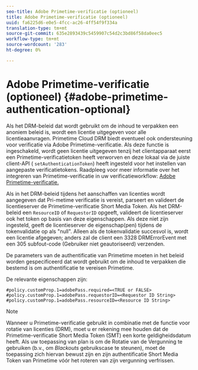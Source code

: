 ```yaml
---
seo-title: Adobe Primetime-verificatie (optioneel)
title: Adobe Primetime-verificatie (optioneel)
uuid: fa6225d6-e0e5-4fcc-ac26-4ff54f9f334a
translation-type: tm+mt
source-git-commit: 635e2893439c5459907c54d2c3bd86f58da0eec5
workflow-type: tm+mt
source-wordcount: '283'
ht-degree: 0%

---
```



# Adobe Primetime-verificatie (optioneel) {#adobe-primetime-authentication-optional}

Als het DRM-beleid dat wordt gebruikt om de inhoud te verpakken een anoniem beleid is, wordt een licentie uitgegeven voor alle licentieaanvragen. Primetime Cloud DRM biedt eventueel ook ondersteuning voor verificatie via Adobe Primetime-verificatie. Als deze functie is ingeschakeld, wordt geen licentie uitgegeven tenzij het clientapparaat eerst een Primetime-verificatietoken heeft verworven en deze lokaal via de juiste client-API ( `setAuthenticationToken`) heeft ingesteld voor het instellen van aangepaste verificatietokens. Raadpleeg voor meer informatie over het integreren van Primetime-verificatie in uw verificatieworkflow: [Adobe Primetime-verificatie.](https://tve.helpdocsonline.com/home)

Als in het DRM-beleid tijdens het aanschaffen van licenties wordt aangegeven dat Pri-metime verificatie is vereist, parseert en valideert de licentieserver de Primetime-verificatie Short Media Token. Als het DRM-beleid een `ResourceID` of `RequestorID` opgeeft, valideert de licentieserver ook het token op basis van deze eigenschappen. Als deze niet zijn ingesteld, geeft de licentieserver de eigenschap(pen) tijdens de tokenvalidatie op als &quot;null&quot;. Alleen als de tokenvalidatie succesvol is, wordt een licentie afgegeven; anders zal de client een 3328 DRMErrorEvent met een 305 subfout-code (Gebruiker niet geautoriseerd) verzenden.

De parameters van de authentificatie van Primetime moeten in het beleid worden gespecificeerd dat wordt gebruikt om de inhoud te verpakken die bestemd is om authentificatie te vereisen Primetime.

De relevante eigenschappen zijn:

```
#policy.customProp.1=adobePass.required=<TRUE or FALSE> 
#policy.customProp.1=adobePass.requestorID=<Requestor ID String> 
#policy.customProp.1=adobePass.resourceID=<Resource ID String>
```

>[!NOTE]
>
>Wanneer u Primetime-verificatie gebruikt in combinatie met de functie voor rotatie van licenties (DRM), moet u er rekening mee houden dat de Primetime-verificatie Short Media Token (SMT) een korte geldigheidsdatum heeft. Als uw toepassing van plan is om de Rotatie van de Vergunning te gebruiken (b.v., om *Blackouts* gebruikscase te steunen), moet de toepassing zich hiervan bewust zijn en zijn authentificatie Short Media Token van Primetime vóór het roteren van zijn vergunning verfrissen.